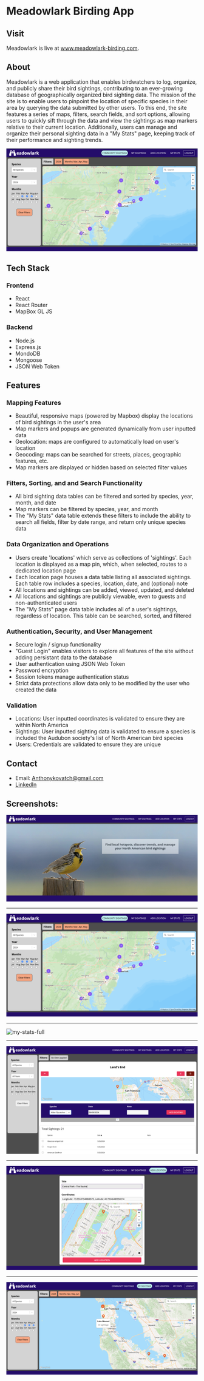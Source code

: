 # Meadowlark Birding App

  ## Visit

  Meadowlark is live at www.meadowlark-birding.com.



  ## About

  Meadowlark is a web application that enables birdwatchers to log, organize, and publicly share their bird sightings, contributing to an ever-growing database of geographically organized bird sighting data. The mission of the site is to enable users to pinpoint the location of specific species in their area by querying the data submitted by other users. To this end, the site features a series of maps, filters, search fields, and sort options, allowing users to quickly sift through the data and view the sightings as map markers relative to their current location. Additionally, users can manage and organize their personal sighting data in a "My Stats" page, keeping track of their performance and sighting trends.

![community-full](./Screenshots/community-full.png)


  ## Tech Stack

  ### Frontend

  - React 
  - React Router
  - MapBox GL JS

  ### Backend

  - Node.js
  - Express.js
  - MondoDB
  - Mongoose
  - JSON Web Token


  ## Features

  ### Mapping Features

  - Beautiful, responsive maps (powered by Mapbox) display the locations of bird sightings in the user's area
  - Map markers and popups are generated dynamically from user inputted data
  - Geolocation: maps are configured to automatically load on user's location
  - Geocoding: maps can be searched for streets, places, geographic features, etc. 
  - Map markers are displayed or hidden based on selected filter values 

  ### Filters, Sorting, and and Search Functionality

  - All bird sighting data tables can be filtered and sorted by species, year, month, and date
  - Map markers can be filtered by species, year, and month
  - The "My Stats" data table extends these filters to include the ability to search all fields, filter by date range, and return only unique species data

  ### Data Organization and Operations

  - Users create 'locations' which serve as collections of 'sightings'. Each location is displayed as a map pin, which, when selected, routes to a dedicated location page
  - Each location page houses a data table listing all associated sightings. Each table row includes a species, location, date, and (optional) note
  - All locations and sightings can be added, viewed, updated, and deleted
  - All locations and sightings are publicly viewable, even to guests and non-authenticated users
  - The "My Stats" page data table includes all of a user's sightings, regardless of location. This table can be searched, sorted, and filtered

  ### Authentication, Security, and User Management

  - Secure login / signup functionality
  - "Guest Login" enables visitors to explore all features of the site without adding persistant data to the database 
  - User authentication using JSON Web Token 
  - Password encryption
  - Session tokens manage authentication status
  - Strict data protections allow data only to be modified by the user who created the data

  ### Validation 

  - Locations: User inputted coordinates is validated to ensure they are within North America
  - Sightings: User inputted sighting data is validated to ensure a species is included the Audubon society's list of North American bird species
  - Users: Credentials are validated to ensure they are unique

  ## Contact 

  - Email: Anthonykovatch@gmail.com
  - [LinkedIn](https://www.linkedin.com/in/anthony-kovatch-45b674310/)

  

  ## Screenshots:

  ![landing-full](./Screenshots/landing-full.png)

***

  ![community-full](./Screenshots/community-full.png)

***

  ![my-stats-full](./Screenshots/my-stats-full.png)

***

  ![view-location-full](./Screenshots/view-location-full.png)

***

  ![add-location-full](./Screenshots/add-location-full.png)

***

  ![my-sightings-full](./Screenshots/my-sightings-full.png)



  
